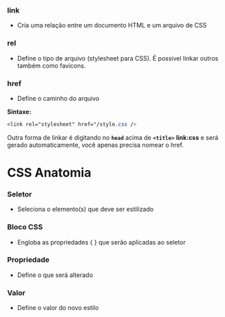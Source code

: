 ### link

- Cria uma relação entre um documento HTML e um arquivo de CSS

### rel

- Define o tipo de arquivo (stylesheet para CSS). É possivel linkar outros também como favicons.

### href

- Define o caminho do arquivo

**Sintaxe:**

```css
<link rel="stylesheet" href="/style.css />
```

Outra forma de linkar é digitando no **`head`** acima de **`<title>`** **link:css** e será gerado automaticamente, você apenas precisa nomear o href.

# CSS Anatomia

### Seletor

- Seleciona o elemento(s) que deve ser estilizado

### Bloco CSS

- Engloba as propriedades { } que serão aplicadas ao seletor

### Propriedade

- Define o que será alterado

### Valor

- Define o valor do novo estilo
